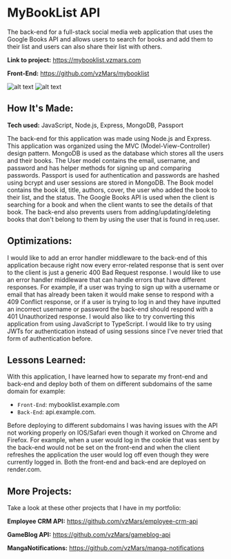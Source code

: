 # MyBookList API

The back-end for a full-stack social media web application that uses the Google Books API and allows users to search for books and add them to their list and users can also share their list with others.

**Link to project:** https://mybooklist.vzmars.com

**Front-End:** https://github.com/vzMars/mybooklist

![alt text](https://i.imgur.com/bxRXgX2.png)
![alt text](https://i.imgur.com/JCjjs0B.png)

## How It's Made:

**Tech used:** JavaScript, Node.js, Express, MongoDB, Passport

The back-end for this application was made using Node.js and Express. This application was organized using the MVC (Model-View-Controller) design pattern. MongoDB is used as the database which stores all the users and their books. The User model contains the email, username, and password and has helper methods for signing up and comparing passwords. Passport is used for authentication and passwords are hashed using bcrypt and user sessions are stored in MongoDB. The Book model contains the book id, title, authors, cover, the user who added the book to their list, and the status. The Google Books API is used when the client is searching for a book and when the client wants to see the details of that book. The back-end also prevents users from adding/updating/deleting books that don't belong to them by using the user that is found in req.user.

## Optimizations:

I would like to add an error handler middleware to the back-end of this application because right now every error-related response that is sent over to the client is just a generic 400 Bad Request response. I would like to use an error handler middleware that can handle errors that have different responses. For example, if a user was trying to sign up with a username or email that has already been taken it would make sense to respond with a 409 Conflict response, or if a user is trying to log in and they have inputted an incorrect username or password the back-end should respond with a 401 Unauthorized response. I would also like to try converting this application from using JavaScript to TypeScript. I would like to try using JWTs for authentication instead of using sessions since I've never tried that form of authentication before.

## Lessons Learned:

With this application, I have learned how to separate my front-end and back-end and deploy both of them on different subdomains of the same domain for example:

- `Front-End`: mybooklist.example.com
- `Back-End`: api.example.com.

Before deploying to different subdomains I was having issues with the API not working properly on IOS/Safari even though it worked on Chrome and Firefox. For example, when a user would log in the cookie that was sent by the back-end would not be set on the front-end and when the client refreshes the application the user would log off even though they were currently logged in. Both the front-end and back-end are deployed on render.com.

## More Projects:

Take a look at these other projects that I have in my portfolio:

**Employee CRM API:** https://github.com/vzMars/employee-crm-api

**GameBlog API:** https://github.com/vzMars/gameblog-api

**MangaNotifications:** https://github.com/vzMars/manga-notifications
